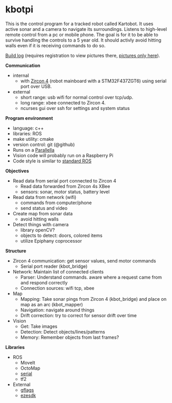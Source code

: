 kbotpi
======

This is the control program for a tracked robot called Kartobot. 
It uses active sonar and a camera to navigate its surroundings. Listens to high-level remote control from a pc or mobile phone. The goal is for it to be able to survive handling the controls to a 5 year old. It should activly avoid hitting walls even if it is receiving commands to do so.

[Build log](http://elektronikforumet.com/forum/viewtopic.php?f=3&t=66441) (requires registration to view pictures there, [pictures only here](http://exuvo.se/gallery/usergallery/exuvo/gallery/gallery/kbot)).

**Communication**
* internal
  * with [Zircon 4](https://oshpark.com/shared_projects/L3JRpNqU) (robot mainboard with a STM32F437ZGT6) using serial port over USB.
* external
  * short range: usb wifi for normal control over tcp/udp.
  * long range: xbee connected to Zircon 4.
  * ncurses gui over ssh for settings and system status

**Program environment**
* language: c++
* libraries: ROS
* make utility: cmake
* version control: git (@github)
* Runs on a [Parallella](http://www.parallella.org/board/)
* Vision code will probably run on a Raspberry Pi
* Code style is similar to [standard ROS](http://www.ros.org/wiki/CppStyleGuide)

**Objectives**
* Read data from serial port connected to Zircon 4
  * Read data forwarded from Zircon 4s XBee
  * sensors: sonar, motor status, battery level
* Read data from network (wifi)
  * commands from computer/phone
  * send status and video
* Create map from sonar data
  * avoid hitting walls
* Detect things with camera
  * library openCV?
  * objects to detect: doors, colored items
  * utilize Epiphany coprocessor

**Structure**
* Zircon 4 communication: get sensor values, send motor commands
  * Serial port reader (kbot\_bridge)
* Network: Maintain list of connected clients
  * Parser: Understand commands. aware where a request came from and respond correctly
  * Connection sources: wifi tcp, xbee
* Map
  * Mapping: Take sonar pings from Zircon 4 (kbot\_bridge) and place on map as an arc (kbot\_mapper)
  * Navigation: navigate around things
  * Drift correction: try to correct for sensor drift over time
* Vision
  * Get: Take images
  * Detection: Detect objects/lines/patterns
  * Memory: Remember objects from last frames?

**Libraries**
* ROS
    * MoveIt
    * OctoMap
    * [serial](https://github.com/wjwwood/serial)
    * tf2
* External
    * [gflags](https://code.google.com/p/gflags/)
    * [ezesdk](http://www.users.on.net/~notzed/software/ezesdk.html)
